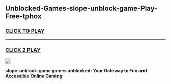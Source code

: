 
## Unblocked-Games-slope-unblock-game-Play-Free-tphox
<h3>
<a href="https://premium76.site?title=slope-unblock-game&ref=17A">CLICK TO PLAY</a></h3>
<hr>

<h3>
<a href="https://premium76.site?title=slope-unblock-game&ref=17A">CLICK 2 PLAY</a>
  
</h3>

<a href="https://premium76.site?title=slope-unblock-game&ref=17A"><img src="https://clearcache.store/games.png"></a>


**slope-unblock-game games unblocked: Your Gateway to Fun and Accessible Online Gaming**

